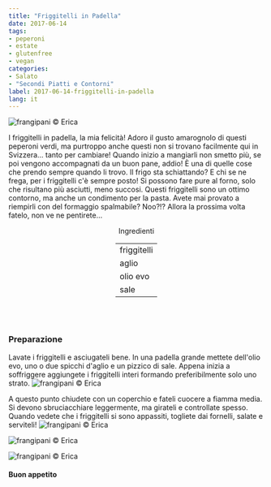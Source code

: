 ```yaml
---
title: "Friggitelli in Padella"
date: 2017-06-14
tags:
- peperoni
- estate
- glutenfree
- vegan
categories:
- Salato
- "Secondi Piatti e Contorni"
label: 2017-06-14-friggitelli-in-padella
lang: it
---
```

![](../2017-06-14-friggitelli-in-padella/header.jpg "frangipani © Erica")

I friggitelli in padella, la mia felicità! Adoro il gusto amarognolo di questi peperoni verdi, ma purtroppo anche questi non si trovano facilmente qui in Svizzera... tanto per cambiare! Quando inizio a mangiarli non smetto più, se poi vengono accompagnati da un buon pane, addio! È una di quelle cose che prendo sempre quando li trovo. Il frigo sta schiattando? E chi se ne frega, per i friggitelli c'è sempre posto! Si possono fare pure al forno, solo che risultano più asciutti, meno succosi. Questi friggitelli sono un ottimo contorno, ma anche un condimento per la pasta. Avete mai provato a riempirli con del formaggio spalmabile? Noo?!? Allora la prossima volta fatelo, non ve ne pentirete...

<div id="wrapper" style="text-align: center">
  <div id="yourdiv" style="display: inline-block;">
    <div class="ingredients">
      <div class="ingredients-title">Ingredienti</div>
      <table>
        <tbody>
          <tr>
            <td>friggitelli</td>
          </tr>
          <tr>
            <td>aglio</td>
          </tr>
          <tr>
            <td>olio evo</td>
          </tr>
          <tr>
            <td>sale</td>
          </tr>
        </tbody>
      </table>
      <br></br>
    </div>
  </div>
</div>


<h3>
  <font color="grey">
    <i class="fa-solid fa-gears"></i>
  </font> Preparazione
</h3>

Lavate i friggitelli e asciugateli bene. In una padella grande mettete dell'olio evo, uno o due spicchi d'aglio e un pizzico di sale. Appena inizia a soffriggere aggiungete i friggitelli interi formando preferibilmente solo uno strato.
![](../2017-06-14-friggitelli-in-padella/padella.jpg "frangipani © Erica")

A questo punto chiudete con un coperchio e fateli cuocere a fiamma media. Si devono sbruciacchiare leggermente, ma girateli e controllate spesso. Quando vedete che i friggitelli si sono appassiti, togliete dai fornelli, salate e serviteli!
![](../2017-06-14-friggitelli-in-padella/risultato1.jpg "frangipani © Erica")

![](../2017-06-14-friggitelli-in-padella/risultato2.jpg "frangipani © Erica")

![](../2017-06-14-friggitelli-in-padella/risultato3.jpg "frangipani © Erica")

<h4>Buon appetito
  <font color="red">
    <i class="fa-regular fa-face-smile"></i>
  </font>
</h4>
